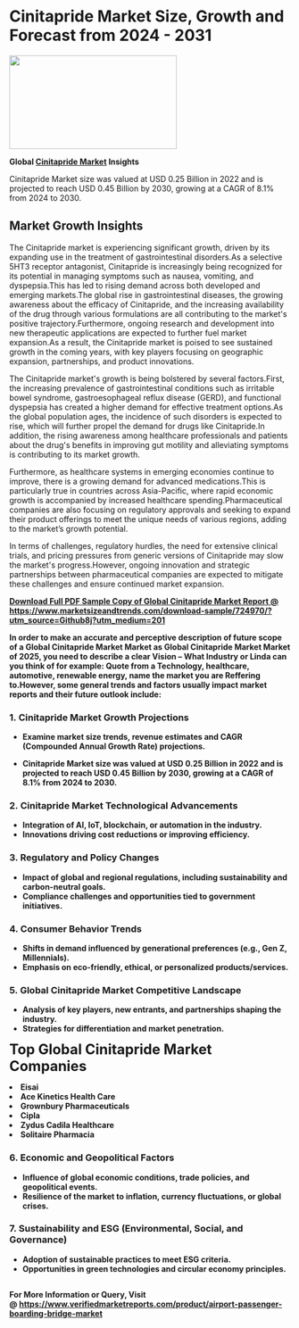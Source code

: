 <H1>Cinitapride Market Size, Growth and Forecast from 2024 - 2031</H1><img class="aligncenter size-medium wp-image-584254" src="https://thirdeyenews.in/wp-content/uploads/2024/09/Global-Market-Research-300x168.jpeg" alt="" width="300" height="168" /><p><strong>Global&nbsp;<a href="https://www.marketsizeandtrends.com/download-sample/724970/?utm_source=Github8j?utm_medium=201">Cinitapride Market</a> Insights</strong></p><p>Cinitapride Market size was valued at USD 0.25 Billion in 2022 and is projected to reach USD 0.45 Billion by 2030, growing at a CAGR of 8.1% from 2024 to 2030.</p><p><h2>Market Growth Insights</h2> <p>The Cinitapride market is experiencing significant growth, driven by its expanding use in the treatment of gastrointestinal disorders.As a selective 5HT3 receptor antagonist, Cinitapride is increasingly being recognized for its potential in managing symptoms such as nausea, vomiting, and dyspepsia.This has led to rising demand across both developed and emerging markets.The global rise in gastrointestinal diseases, the growing awareness about the efficacy of Cinitapride, and the increasing availability of the drug through various formulations are all contributing to the market's positive trajectory.Furthermore, ongoing research and development into new therapeutic applications are expected to further fuel market expansion.As a result, the Cinitapride market is poised to see sustained growth in the coming years, with key players focusing on geographic expansion, partnerships, and product innovations.</p> <p><strong><a href="#"></a></strong></p> <p>The Cinitapride market's growth is being bolstered by several factors.First, the increasing prevalence of gastrointestinal conditions such as irritable bowel syndrome, gastroesophageal reflux disease (GERD), and functional dyspepsia has created a higher demand for effective treatment options.As the global population ages, the incidence of such disorders is expected to rise, which will further propel the demand for drugs like Cinitapride.In addition, the rising awareness among healthcare professionals and patients about the drug's benefits in improving gut motility and alleviating symptoms is contributing to its market growth.</p> <p>Furthermore, as healthcare systems in emerging economies continue to improve, there is a growing demand for advanced medications.This is particularly true in countries across Asia-Pacific, where rapid economic growth is accompanied by increased healthcare spending.Pharmaceutical companies are also focusing on regulatory approvals and seeking to expand their product offerings to meet the unique needs of various regions, adding to the market’s growth potential.</p> <p>In terms of challenges, regulatory hurdles, the need for extensive clinical trials, and pricing pressures from generic versions of Cinitapride may slow the market's progress.However, ongoing innovation and strategic partnerships between pharmaceutical companies are expected to mitigate these challenges and ensure continued market expansion.</p> <p><strong><a href="#"></p><p><span class=""><strong>Download Full PDF Sample Copy of Global Cinitapride Market Report</strong> @ <a href="https://www.marketsizeandtrends.com/download-sample/724970/?utm_source=Github8j?utm_medium=201" target="_blank">https://www.marketsizeandtrends.com/download-sample/724970/?utm_source=Github8j?utm_medium=201</a></span></p><p>In order to make an accurate and perceptive description of future scope of a Global&nbsp;Cinitapride Market Market as Global&nbsp;Cinitapride Market Market of 2025, you need to describe a clear Vision &ndash; What Industry or Linda can you think of for example: Quote from a Technology, healthcare, automotive, renewable energy, name the market you are Reffering to.However, some general trends and factors usually impact market reports and their future outlook include:</p><h3>1.&nbsp;<strong>Cinitapride Market Growth Projections</strong></h3><ul><li>Examine market size trends, revenue estimates and CAGR (Compounded Annual Growth Rate) projections.</li><li><p>Cinitapride Market size was valued at USD 0.25 Billion in 2022 and is projected to reach USD 0.45 Billion by 2030, growing at a CAGR of 8.1% from 2024 to 2030.</p></li></ul><h3>2.&nbsp;<strong>Cinitapride Market Technological Advancements</strong></h3><ul><li>Integration of AI, IoT, blockchain, or automation in the industry.</li><li>Innovations driving cost reductions or improving efficiency.</li></ul><h3>3.&nbsp;<strong>Regulatory and Policy Changes</strong></h3><ul><li>Impact of global and regional regulations, including sustainability and carbon-neutral goals.</li><li>Compliance challenges and opportunities tied to government initiatives.</li></ul><h3>4.&nbsp;<strong>Consumer Behavior Trends</strong></h3><ul><li>Shifts in demand influenced by generational preferences (e.g., Gen Z, Millennials).</li><li>Emphasis on eco-friendly, ethical, or personalized products/services.</li></ul><h3>5.&nbsp;<strong>Global Cinitapride Market Competitive Landscape</strong></h3><ul><li>Analysis of key players, new entrants, and partnerships shaping the industry.</li><li>Strategies for differentiation and market penetration.</li></ul><p data-pm-slice="1 1 []"><span style="color: inherit; font-family: inherit; font-size: 25px;">Top Global Cinitapride Market Companies</span></p><div class="" data-test-id=""><p><li>Eisai</li><li> Ace Kinetics Health Care</li><li> Grownbury Pharmaceuticals</li><li> Cipla</li><li> Zydus Cadila Healthcare</li><li> Solitaire Pharmacia</li></p></div><h3>6.&nbsp;<strong>Economic and Geopolitical Factors</strong></h3><ul><li>Influence of global economic conditions, trade policies, and geopolitical events.</li><li>Resilience of the market to inflation, currency fluctuations, or global crises.</li></ul><h3>7.&nbsp;<strong>Sustainability and ESG (Environmental, Social, and Governance)</strong></h3><ul><li>Adoption of sustainable practices to meet ESG criteria.</li><li>Opportunities in green technologies and circular economy principles.</li></ul><h2><strong style="font-size: 14px;">For More Information or Query, Visit @&nbsp;</strong><a style="background-color: #ffffff; font-size: 14px;" href="https://www.marketsizeandtrends.com/report/cinitapride-market/" target="_blank">https://www.verifiedmarketreports.com/product/airport-passenger-boarding-bridge-market</a></h2>